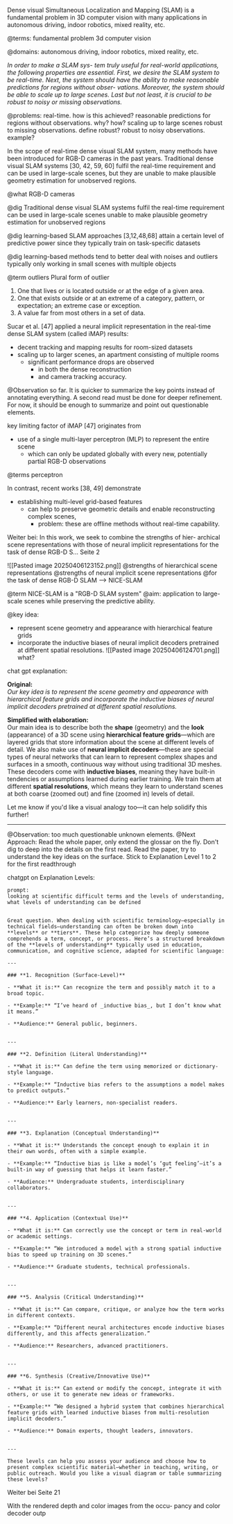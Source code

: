 Dense visual Simultaneous Localization and Mapping (SLAM) 
	is a
		 fundamental problem in 3D computer vision 
	 with 
		 many applications in autonomous driving, indoor robotics, mixed reality, etc.

@terms: 
fundamental problem
3d computer vision

@domains:
autonomous driving, indoor robotics, mixed reality, etc.



*In order to make a SLAM sys-*
*tem truly useful for real-world applications, the following*
*properties are essential. First, we desire the SLAM system*
*to be real-time. Next, the system should have the ability*
*to make reasonable predictions for regions without obser-*
*vations. Moreover, the system should be able to scale up to*
*large scenes. Last but not least, it is crucial to be robust to*
*noisy or missing observations.*

@problems:
real-time. how is this achieved?
reasonable predictions for regions without observations. why? how?
scaling up to large scenes
robust to missing observations. define robust?
robust to noisy observations. example?


In the scope of real-time dense visual SLAM system,
many methods have been introduced for RGB-D cameras in
the past years. Traditional dense visual SLAM systems \[30,
42, 59, 60] fulfil the real-time requirement and can be used
in large-scale scenes, but they are unable to make plausible
geometry estimation for unobserved regions. 

@what RGB-D cameras


@dig Traditional dense visual SLAM systems
fulfil the real-time requirement
can be used in large-scale scenes
unable to make plausible geometry estimation for unobserved regions

@dig learning-based SLAM approaches \[3,12,48,68\]
attain a certain level of predictive power
since they typically train on task-specific datasets

@dig learning-based methods
tend to better deal with noises and outliers
typically only working in small scenes with multiple objects

@term outliers
Plural form of outlier
1. One that lives or is located outside or at the edge of a given area.    
2. One that exists outside or at an extreme of a category, pattern, or expectation; an extreme case or exception.
3. A value far from most others in a set of data.



Sucar et al. \[47\] applied 
a neural implicit representation 
in the real-time dense SLAM system (called iMAP)
results: 
- decent tracking and mapping results for room-sized datasets
- scaling up to larger scenes, an apartment consisting of multiple rooms
	- significant performance drops are observed
		- in both the dense reconstruction 
		- and camera tracking accuracy.


@Observation so far. 
It is quicker to summarize the key points instead of annotating everything.
A second read must be done for deeper refinement. For now, it should be enough to summarize and point out questionable elements.

key limiting factor of iMAP \[47\] originates from
- use of a single multi-layer perceptron (MLP) to represent the entire scene
	- which can only be updated globally with every new, potentially partial RGB-D observations

@terms perceptron

In contrast, recent works \[38, 49\] demonstrate
- establishing multi-level grid-based features 
	- can help to preserve geometric details and enable reconstructing complex scenes, 
		- problem: these are offline methods without real-time capability.



Weiter bei: In this work, we seek to combine the strengths of hier-
archical scene representations with those of neural implicit
representations for the task of dense RGB-D S...
Seite 2



![[Pasted image 20250406123152.png]]
@strengths of hierarchical scene representations
@strengths of neural implicit scene representations
@for the task of dense RGB-D SLAM
--> NICE-SLAM


@term NICE-SLAM is a "RGB-D SLAM system"
@aim: application to large-scale scenes while preserving the predictive ability.


@key idea: 
- represent scene geometry and appearance with hierarchical feature grids
- incorporate the inductive biases of neural implicit decoders pretrained at different spatial resolutions.
![[Pasted image 20250406124701.png]]
what?

chat gpt explanation:

**Original:**  
_Our key idea is to represent the scene geometry and appearance with hierarchical feature grids and incorporate the inductive biases of neural implicit decoders pretrained at different spatial resolutions._

**Simplified with elaboration:**  
Our main idea is to describe both the **shape** (geometry) and the **look** (appearance) of a 3D scene using **hierarchical feature grids**—which are layered grids that store information about the scene at different levels of detail. We also make use of **neural implicit decoders**—these are special types of neural networks that can learn to represent complex shapes and surfaces in a smooth, continuous way without using traditional 3D meshes. These decoders come with **inductive biases**, meaning they have built-in tendencies or assumptions learned during earlier training. We train them at different **spatial resolutions**, which means they learn to understand scenes at both coarse (zoomed out) and fine (zoomed in) levels of detail.

Let me know if you'd like a visual analogy too—it can help solidify this further!

---


@Observation: too much questionable unknown elements.
@Next Approach: 
Read the whole paper, only extend the glossar on the fly.
Don't dig to deep into the details on the first read. Read the paper, try to understand the key ideas on the surface.
Stick to Explanation Level 1 to 2 for the first readthrough


chatgpt on Explanation Levels:


```text
prompt: 
looking at scientific difficult terms and the levels of understanding, what levels of understanding can be defined


Great question. When dealing with scientific terminology—especially in technical fields—understanding can often be broken down into **levels** or **tiers**. These help categorize how deeply someone comprehends a term, concept, or process. Here’s a structured breakdown of the **levels of understanding** typically used in education, communication, and cognitive science, adapted for scientific language:

---

### **1. Recognition (Surface-Level)**

- **What it is:** Can recognize the term and possibly match it to a broad topic.
    
- **Example:** “I’ve heard of _inductive bias_, but I don’t know what it means.”
    
- **Audience:** General public, beginners.
    

---

### **2. Definition (Literal Understanding)**

- **What it is:** Can define the term using memorized or dictionary-style language.
    
- **Example:** “Inductive bias refers to the assumptions a model makes to predict outputs.”
    
- **Audience:** Early learners, non-specialist readers.
    

---

### **3. Explanation (Conceptual Understanding)**

- **What it is:** Understands the concept enough to explain it in their own words, often with a simple example.
    
- **Example:** “Inductive bias is like a model’s ‘gut feeling’—it’s a built-in way of guessing that helps it learn faster.”
    
- **Audience:** Undergraduate students, interdisciplinary collaborators.
    

---

### **4. Application (Contextual Use)**

- **What it is:** Can correctly use the concept or term in real-world or academic settings.
    
- **Example:** “We introduced a model with a strong spatial inductive bias to speed up training on 3D scenes.”
    
- **Audience:** Graduate students, technical professionals.
    

---

### **5. Analysis (Critical Understanding)**

- **What it is:** Can compare, critique, or analyze how the term works in different contexts.
    
- **Example:** “Different neural architectures encode inductive biases differently, and this affects generalization.”
    
- **Audience:** Researchers, advanced practitioners.
    

---

### **6. Synthesis (Creative/Innovative Use)**

- **What it is:** Can extend or modify the concept, integrate it with others, or use it to generate new ideas or frameworks.
    
- **Example:** “We designed a hybrid system that combines hierarchical feature grids with learned inductive biases from multi-resolution implicit decoders.”
    
- **Audience:** Domain experts, thought leaders, innovators.
    

---

These levels can help you assess your audience and choose how to present complex scientific material—whether in teaching, writing, or public outreach. Would you like a visual diagram or table summarizing these levels?
```



Weiter bei Seite 21

With the rendered depth and color images from the occu-
pancy and color decoder outp